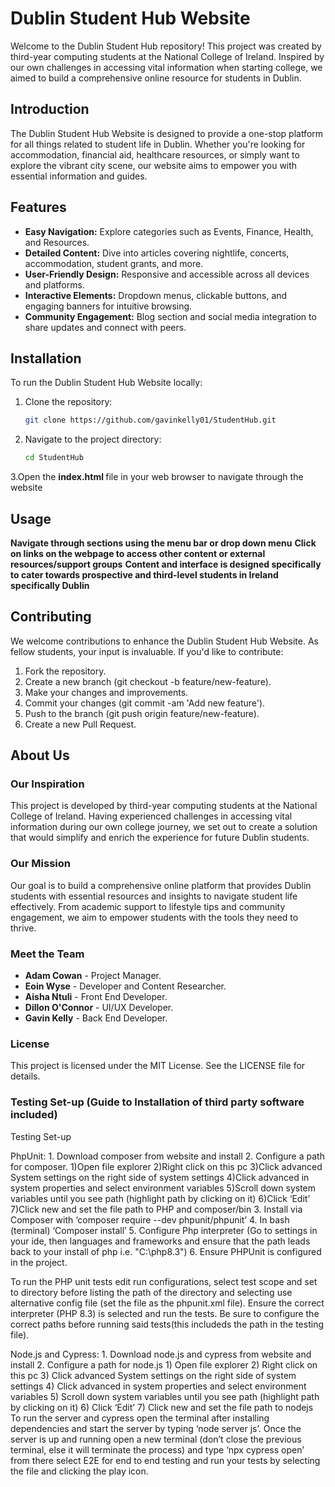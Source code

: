 # Dublin Student Hub Website

Welcome to the Dublin Student Hub repository! This project was created by third-year computing students at the National College of Ireland. Inspired by our own challenges in accessing vital information when starting college, we aimed to build a comprehensive online resource for students in Dublin.

## Introduction

The Dublin Student Hub Website is designed to provide a one-stop platform for all things related to student life in Dublin. Whether you're looking for accommodation, financial aid, healthcare resources, or simply want to explore the vibrant city scene, our website aims to empower you with essential information and guides.

## Features

- **Easy Navigation:** Explore categories such as Events, Finance, Health, and Resources.
- **Detailed Content:** Dive into articles covering nightlife, concerts, accommodation, student grants, and more.
- **User-Friendly Design:** Responsive and accessible across all devices and platforms.
- **Interactive Elements:** Dropdown menus, clickable buttons, and engaging banners for intuitive browsing.
- **Community Engagement:** Blog section and social media integration to share updates and connect with peers.

## Installation

To run the Dublin Student Hub Website locally:

1. Clone the repository:
   ```bash
   git clone https://github.com/gavinkelly01/StudentHub.git
2. Navigate to the project directory:
      ```bash
   cd StudentHub
3.Open the <b> index.html </b> file in your web browser to navigate through the website

## Usage

**Navigate through sections using the menu bar or drop down menu**
**Click on links on the webpage to access other content or external resources/support groups**
**Content and interface is designed specifically to cater towards prospective and third-level students in Ireland specifically Dublin**

## Contributing
We welcome contributions to enhance the Dublin Student Hub Website. As fellow students, your input is invaluable. If you'd like to contribute:

1. Fork the repository.
2. Create a new branch (git checkout -b feature/new-feature).
3. Make your changes and improvements.
4. Commit your changes (git commit -am 'Add new feature').
5. Push to the branch (git push origin feature/new-feature).
6. Create a new Pull Request.

## About Us

### Our Inspiration
This project is developed by third-year computing students at the National College of Ireland. Having experienced challenges in accessing vital information during our own college journey, we set out to create a solution that would simplify and enrich the experience for future Dublin students.

### Our Mission
Our goal is to build a comprehensive online platform that provides Dublin students with essential resources and insights to navigate student life effectively. From academic support to lifestyle tips and community engagement, we aim to empower students with the tools they need to thrive.

### Meet the Team
- **Adam Cowan** - Project Manager.
- **Eoin Wyse** - Developer and Content Researcher.
- **Aisha Ntuli** - Front End Developer.
- **Dillon O'Connor** - UI/UX Developer.
- **Gavin Kelly** - Back End Developer.

### License
This project is licensed under the MIT License. See the LICENSE file for details.

### Testing Set-up (Guide to Installation of third party software included)
Testing Set-up

PhpUnit:
	1. Download composer from website and install
	2. Configure a path for composer.
		1)Open file explorer
		2)Right click on this pc
		3)Click advanced System settings on the right side of system settings
		4)Click advanced in system properties and select environment variables 
		5)Scroll down system variables until you see path (highlight path by clicking on it)
		6)Click ‘Edit’
		7)Click new and set the file path to PHP and composer/bin
	3. Install via Composer with ‘composer require --dev phpunit/phpunit’
	4. In bash (terminal) ‘Composer install’
	5. Configure Php interpreter (Go to settings in your ide, then languages and frameworks and ensure that the path leads back to 	your install of php i.e. "C:\php8.3")
	6. Ensure PHPUnit is configured in the project.

To run the PHP unit tests edit run configurations, select test scope and set to directory before listing the path of the directory and selecting use alternative config file (set the file as the phpunit.xml file).
Ensure the correct interpreter (PHP 8.3) is selected and run the tests. Be sure to configure the correct paths before running said tests(this includeds the path in the testing file).


Node.js and Cypress:
	1. Download node.js and cypress from website and install
	2. Configure a path for node.js
		1) Open file explorer
		2) Right click on this pc
		3) Click advanced System settings on the right side of system settings
		4) Click advanced in system properties and select environment variables 
		5) Scroll down system variables until you see path (highlight path by clicking on it)
		6) Click ‘Edit’
		7) Click new and set the file path to nodejs
To run the server and cypress open the terminal after installing dependencies and start the server by typing ‘node server js’.
Once the server is up and running open a new terminal (don’t close the previous terminal, else it will terminate the process) and type ‘npx cypress open’ from there select E2E for end to end testing and run your tests by selecting the file and clicking the play icon.

